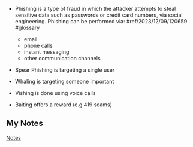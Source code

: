 - Phishing is a type of fraud in which the attacker attempts to steal sensitive data such as passwords or credit card numbers, via social engineering. Phishing can be performed via: #ref/2023/12/09/120659 #glossary
	- email
	- phone calls
	- instant messaging
	- other communication channels

- Spear Phishing is targeting a single user
- Whaling is targeting someone important
- Vishing is done using voice calls
- Baiting offers a reward (e.g 419 scams)
## My Notes
[Notes](mynotes/phishing-notes.md)
